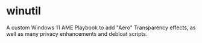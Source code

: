 # winutil
A custom Windows 11 AME Playbook to add "Aero" Transparency effects, as well as many privacy enhancements and debloat scripts.
